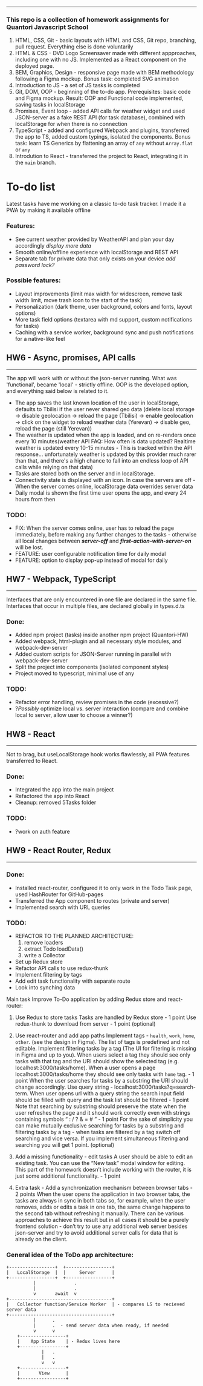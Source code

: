 
----------------
###  This repo is a collection of homework assignments for Quantori Javascript School

1. HTML, CSS, Git - basic layouts with HTML and CSS, Git repo, branching, pull request. Everything else is done voluntarily
2. HTML & CSS - DVD Logo Screensaver made with different appproaches, including one with no JS. Implemented as a React component on the deployed page.
3. BEM, Graphics, Design - responsive page made with BEM methodology following a Figma mockup. Bonus task: completed SVG animation
4. Introduction to JS - a set of JS tasks is completed
5. Git, DOM, OOP - beginning of the to-do app. Prerequisites: basic code and Figma mockup. Result: OOP and Functional code implemented, saving tasks in localStorage
6. Promises, Event loop - added API calls for weather widget and used JSON-server as a fake REST API (for task database), combined with localStorage for when there is no connection
7. TypeScript - added and configured Webpack and plugins, transferred the app to TS, added custom typings, isolated the components. Bonus task: learn TS Generics by flattening an array of `any` without `Array.flat` or `any`
8. Introdution to React - transferred the project to React, integrating it in the `main` branch.

# To-do list
Latest tasks have me working on a classic to-do task tracker. I made it a PWA by making it available offline
### Features:

* See current weather provided by WeatherAPI and plan your day accordingly *display more data*
* Smooth online/offline experience with localStorage and REST API
* Separate tab for private data that only exists on your device *add password lock?*

### Possible features:
* Layout improvements (limit max width for widescreen, remove task width limit, move trash icon to the start of the task)
* Personalization (dark theme, user background, colors and fonts, layout options)
* More task field options (textarea with md support, custom notifications for tasks)
* Caching with a service worker, background sync and push notifications for a native-like feel
## HW6 - Async, promises, API calls
-------------------------------

The app will work with or without the json-server running. What was 'functional', became 'local' - strictly offline. OOP is the developed option, and everything said below is related to it.

* The app saves the last known location of the user in localStorage, defaults to Tbilisi if the user never shared geo data (delete local storage -> disable geolocation -> reload the page (Tbilisi) -> enable geolocation -> click on the widget to reload weather data (Yerevan) -> disable geo, reload the page (still Yerevan))
* The weather is updated when the app is loaded, and on re-renders once every 10 minutes(weather API FAQ: How often is data updated? Realtime weather is updated every 10-15 minutes - This is tracked within the API response... unfortunately  weather is updated by this provider much rarer than that, and there's a high chance to fall into an endless loop of API calls while relying on that data)
* Tasks are stored both on the server and in localStorage.
* Connectivity state is displayed with an icon. In case the servers are off - When the server comes online, localStorage data overrides server data
* Daily modal is shown the first time user opens the app, and every 24 hours from then

### TODO:
* FIX: When the server comes online, user has to reload the page immediately, before making any further changes to the tasks - otherwise all local changes between __*server-off*__ and __*first-action-with-server-on*__ will be lost.
* FEATURE: user configurable notification time for daily modal
* FEATURE: option to display pop-up instead of modal for daily

## HW7 - Webpack, TypeScript
-------------------------------

Interfaces that are only encountered in one file are declared in the same file. Interfaces that occur in multiple files, are declared globally in types.d.ts

### Done:
* Added npm project (tasks) inside another npm project (Quantori-HW)
* Added webpack, html-plugin and all necessary style modules, and webpack-dev-server
* Added custom scripts for JSON-Server running in parallel with webpack-dev-server
* Split the project into components (isolated component styles)
* Project moved to typescript, minimal use of any

### TODO:
* Refactor error handling, review promises in the code (excessive?)
* ?*Possibly* optimize local vs. server interaction (compare and combine local to server, allow user to choose a winner?)

## HW8 - React
-----------------------
Not to brag, but useLocalStorage hook works flawlessly, all PWA features transferred to React.
### Done:
* Integrated the app into the main project
* Refactored the app into React
* Cleanup: removed 5Tasks folder
### TODO:
* ?work on auth feature

## HW9 - React Router, Redux
-------------------------
### Done:
* Installed react-router, configured it to only work in the Todo Task page, used HashRouter for GitHub-pages
* Transferred the App component to routes (private and server)
* Implemented search with URL queries
### TODO:
* REFACTOR TO THE PLANNED ARCHITECTURE:
  1. remove loaders
  2. extract Todo loadData()
  3. write a Collector
* Set up Redux store
* Refactor API calls to use redux-thunk
* Implement filtering by tags
* Add edit task functionality with separate route
* Look into synching data

Main task
Improve To-Do application by adding Redux store and react-router:

1. Use Redux to store tasks
Tasks are handled by Redux store - 1 point
Use redux-thunk to download from server - 1 point (optional)
1. Use react-router and add app paths
Implement tags - `health`, `work`, `home`, `other`. (see the design in Figma). The list of tags is predefined and not editable. Implement filtering tasks by a tag (The UI for filtering is missing in Figma and up to you). When users select a tag they should see only tasks with that tag and the URI should show the selected tag (e.g. localhost:3000/tasks/home). When a user opens a page localhost:3000/tasks/home they should see only tasks with `home` tag. - 1 point
When the user searches for tasks by a substring the URI should change accordingly. Use query string - localhost:3000/tasks?q=search-term. When user opens url with a query string the search input field should be filled with query and the task list should be filtered - 1 point
Note that searching by substring should preserve the state when the user refreshes the page and it should work correctly even with strings containing symbols “ : / ? & = # ” - 1 point
For the sake of simplicity you can make mutually exclusive searching for tasks by a substring and filtering tasks by a tag - when tasks are filtered by a tag switch off searching and vice versa. If you implement simultaneous filtering and searching you will get 1 point. (optional)
1. Add a missing functionality - edit tasks
A user should be able to edit an existing task. You can use the “New task” modal window for editing. This part of the homework doesn’t include working with the router, it is just some additional functionality. - 1 point


4. Extra task - Add a synchronization mechanism between browser tabs - 2 points
When the user opens the application in two browser tabs, the tasks are always in sync in both tabs so, for example, when the user removes, adds or edits a task in one tab, the same change happens to the second tab without refreshing it manually.
There can be various approaches to achieve this result but in all cases it should be a purely frontend solution - don’t try to use any additional web server besides json-server and try to avoid additional server calls for data that is already on the client.


### General idea of the ToDo app architecture:

```
+-----------------+  +-----------------+
|   LocalStorage  |  |     Server      |
+-----------------+  +-----------------+
          |              .
          |              .
          v       await  v
+--------------------------------------+
|   Collector function/Service Worker  | - compares LS to recieved server data
+--------------------------------------+
          |      .
          |      .  - send server data when ready, if needed
          v      v
    +-----------------+
    |    App State    | - Redux lives here
    +-----------------+
             |   .
             |   .
             v   v
    +-----------------+
    |       View      |
    +-----------------+
 ```